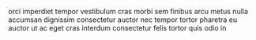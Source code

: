 orci imperdiet tempor vestibulum cras morbi sem finibus arcu metus nulla
accumsan dignissim consectetur auctor nec tempor tortor pharetra eu auctor ut
ac eget cras interdum consectetur felis tortor quis odio in